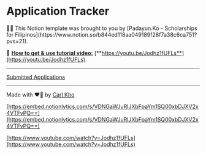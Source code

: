 # Application Tracker

<aside>
🧑‍🎓 This Notion template was brought to you by [Padayun.Ko - Scholarships for Filipinos](https://www.notion.so/b844ed118aa049189f28f7a38c6ca751?pvs=21).

</aside>

🧠   [**How to get & use tutorial video:**](https://www.notion.so/College-Application-Tracker-95aeab0d2a354b808de7440e994cfa60?pvs=21) [**https://youtu.be/Jodhz1fUFLs**](https://youtu.be/Jodhz1fUFLs)

---

[Submitted Applications](Application%20Tracker%20ba7bfe9e60ba4c01aaf760d21838ee5c/Submitted%20Applications%2091e62a86f3fc4897bc5a9c5e6c7ab113.csv)

---

Made with ❤️‍🔥 by [Carl Kho](https://rebrand.ly/carlkho-calling_card)

[https://embed.notionlytics.com/s/VDNGaWJuRlJXbFpaYm1SQ00xbDJXV2x4VTFvPQ==](https://embed.notionlytics.com/s/VDNGaWJuRlJXbFpaYm1SQ00xbDJXV2x4VTFvPQ==)

[https://www.youtube.com/watch?v=Jodhz1fUFLs](https://www.youtube.com/watch?v=Jodhz1fUFLs)